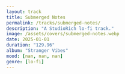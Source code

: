 ```yaml
---
layout: track
title: Submerged Notes
permalink: /tracks/submerged-notes/
description: "A StudioRich lo-fi track."
image: /assets/covers/submerged-notes.webp
date: 2025-01-01
duration: "129.96"
album: "Stranger Vibes"
mood: [nan, nan, nan]
genre: [lo-fi]
---
```

